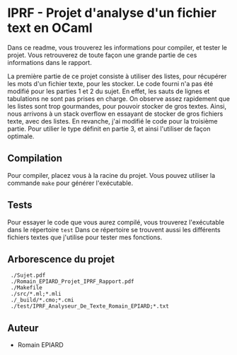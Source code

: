 # IPRF - Projet d'analyse d'un fichier text en OCaml

Dans ce readme, vous trouverez les informations pour compiler, et tester le projet.
Vous retrouverez de toute façon une grande partie de ces informations dans le rapport.

La première partie de ce projet consiste à utiliser des listes, pour récupérer les mots d'un fichier texte, pour les stocker.
Le code fourni n'a pas été modifié pour les parties 1 et 2 du sujet. En effet, les sauts de lignes et tabulations ne sont pas prises en charge.
On observe assez rapidement que les listes sont trop gourmandes, pour pouvoir stocker de gros textes. Ainsi, nous arrivons à un stack overflow en essayant de stocker de gros fichiers texte, avec des listes.
En revanche, j'ai modifié le code pour la troisième partie. Pour utilier le type définit en partie 3, et ainsi l'utiliser de façon optimale.

## Compilation

Pour compiler, placez vous à la racine du projet.
Vous pouvez utiliser la commande `make` pour générer l'exécutable.

## Tests

Pour essayer le code que vous aurez compilé, vous trouverez l'exécutable dans le répertoire `test`
Dans ce répertoire se trouvent aussi les différents fichiers textes que j'utilise pour tester mes fonctions.

## Arborescence du projet

```
 ./Sujet.pdf
 ./Romain_EPIARD_Projet_IPRF_Rapport.pdf
 ./Makefile
 ./src/*.ml;*.mli
 ./_build/*.cmo;*.cmi
 ./test/IPRF_Analyseur_De_Texte_Romain_EPIARD;*.txt
```

## Auteur
- Romain EPIARD